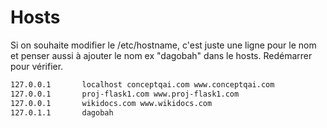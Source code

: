 <!-- TITLE: Hosts -->
<!-- SUBTITLE: A quick summary of Hosts -->

# Hosts
Si on souhaite modifier le /etc/hostname, c'est juste une ligne pour le nom et penser aussi à ajouter le nom ex "dagobah" dans le hosts. Redémarrer pour vérifier.

```sh
127.0.0.1       localhost conceptqai.com www.conceptqai.com
127.0.0.1       proj-flask1.com www.proj-flask1.com
127.0.0.1       wikidocs.com www.wikidocs.com
127.0.1.1       dagobah
```


